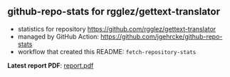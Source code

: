 ## github-repo-stats for rgglez/gettext-translator

- statistics for repository https://github.com/rgglez/gettext-translator
- managed by GitHub Action: https://github.com/jgehrcke/github-repo-stats
- workflow that created this README: `fetch-repository-stats`

**Latest report PDF**: [report.pdf](https://github.com/rgglez/rgglez/raw/github-repo-stats/rgglez/gettext-translator/latest-report/report.pdf)

